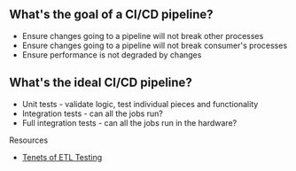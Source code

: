 
## What's the goal of a CI/CD pipeline?
- Ensure changes going to a pipeline will not break other processes
- Ensure changes going to a pipeline will not break consumer's processes
- Ensure performance is not degraded by changes

## What's the ideal CI/CD pipeline?
- Unit tests - validate logic, test individual pieces and functionality
- Integration tests - can all the jobs run?
- Full integration tests - can all the jobs run in the hardware?

Resources
- [Tenets of ETL Testing](https://the.agilesql.club/2020/03/the-four-tenets-of-etl-testing/)